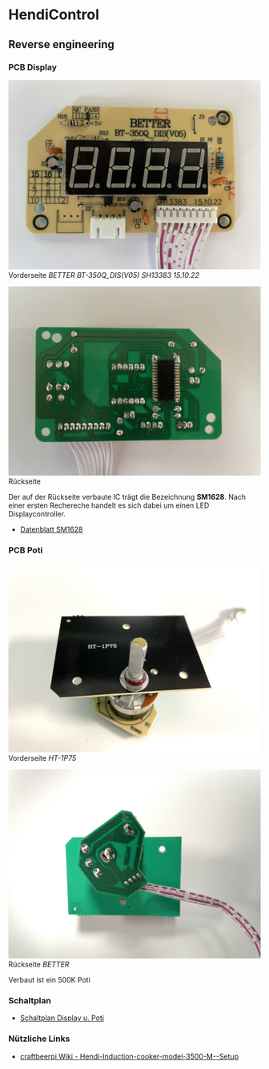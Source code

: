 # HendiControl


## Reverse engineering

### PCB Display

![IMG_0695.jpg](photos/IMG_0695.jpg)
Vorderseite *BETTER BT-350Q_DIS(V05) SH13383 15.10.22*

![IMG_0694.jpg](photos/IMG_0694.jpg)
Rückseite

Der auf der Rückseite verbaute IC trägt die Bezeichnung __SM1628__. Nach einer ersten Rechereche handelt es sich dabei um einen LED Displaycontroller.
* [Datenblatt SM1628](docu/SM1628.PDF)

### PCB Poti

![IMG_0697.jpg](photos/IMG_0697.jpg)
Vorderseite *HT-1P75*

![IMG_0699.jpg](photos/IMG_0699.jpg)
Rückseite *BETTER*

Verbaut ist ein 500K Poti

### Schaltplan

* [Schaltplan Display u. Poti](reverse_engineering/Schematic_UI.pdf)

### Nützliche Links

* [craftbeerpi Wiki - Hendi-Induction-cooker-model-3500-M--Setup](https://github.com/Manuel83/craftbeerpi/wiki/Hendi-Induction-cooker-model-3500-M--Setup)
